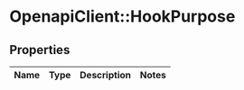 # OpenapiClient::HookPurpose

## Properties
Name | Type | Description | Notes
------------ | ------------- | ------------- | -------------


